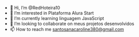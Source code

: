 - 👋 Hi, I’m @RedHoteira10
- 👀 I’m interested in Plataforma Alura Start
- 🌱 I’m currently learning linguagem JavaScript
- 💞️ I’m looking to collaborate on meus projetos desenvolvidos
- 📫 How to reach me santosanacaroline380@gmail.com
  
<!---
RedHoteira10/RedHoteira10 is a ✨ special ✨ repository because its `README.md` (this file) appears on your GitHub profile.
You can click the Preview link to take a look at your changes.
--->

